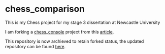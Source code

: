 # chess_comparison

This is my Chess project for my stage 3 dissertation at Newcastle University

I am forking a [chess_console](https://github.com/jeromevonk/chess_console) project from this [article](https://www.codeproject.com/Articles/1214018/Chess-console-game-in-Cplusplus).

This repository is now archieved to retain forked status, the updated repository can be found [here](https://github.com/nihilistnun/chess_algorithms).

